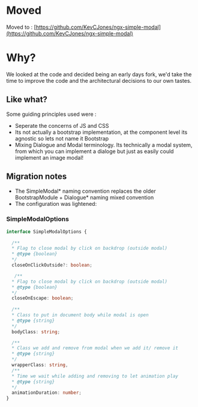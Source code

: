 # Moved

Moved to : [https://github.com/KevCJones/ngx-simple-modal](https://github.com/KevCJones/ngx-simple-modal)


# Why?

We looked at the code and decided being an early days fork, we'd take the time to improve the code and the architectural decisions to our own tastes.

## Like what?

Some guiding principles used were :
- Seperate the concerns of JS and CSS
- Its not actually a bootstrap implementation, at the component level its agnostic so lets not name it Bootstrap
- Mixing Dialogue and Modal terminology. Its technically a modal system, from which you can implement a dialoge  but just as easily could implement an image modal!


## Migration notes

- The SimpleModal* naming convention replaces the older BootstrapModule + Dialogue* naming mixed convention
- The configuration was lightened:

### SimpleModalOptions 
```typescript
interface SimpleModalOptions {
  
  /**
  * Flag to close modal by click on backdrop (outside modal)
  * @type {boolean}
  */
  closeOnClickOutside?: boolean;

   /**
  * Flag to close modal by click on backdrop (outside modal)
  * @type {boolean}
  */
  closeOnEscape: boolean;
  
  /**
  * Class to put in document body while modal is open
  * @type {string}
  */
  bodyClass: string;

  /**
  * Class we add and remove from modal when we add it/ remove it
  * @type {string}
  */
  wrapperClass: string,
  /**
  * Time we wait while adding and removing to let animation play
  * @type {string}
  */
  animationDuration: number;
}
```
